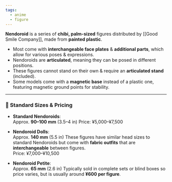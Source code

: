```yaml
---
tags:
  - anime
  - figure
---
```

**Nendoroid** is a series of **chibi, palm-sized** figures distributed by [[Good Smile Company]], made from **painted plastic**.
- Most come with **interchangeable face plates** & **additional parts**, which allow for various poses & expressions.
- Nendoroids are **articulated**, meaning they can be posed in different positions.
- These figures cannot stand on their own & require an **articulated stand** (included).
- Some models come with a **magnetic base** instead of a plastic one, featuring magnetic ground points for stability.

---

### 📏 Standard Sizes & Pricing

- **Standard Nendoroids**:  
    Approx. **90–100 mm** (3.5–4 in)
    Price: ¥5,000–¥7,500
    
- **Nendoroid Dolls**:  
    Approx. **140 mm** (5.5 in)
    These figures have similar head sizes to standard Nendoroids but come with **fabric outfits** that are **interchangeable** between figures.  
    Price: ¥7,000–¥10,500
    
- **Nendoroid Petite**:  
    Approx. **65 mm** (2.6 in)
    Typically sold in complete sets or blind boxes so price varies, but is usually around **¥600 per figure**.

